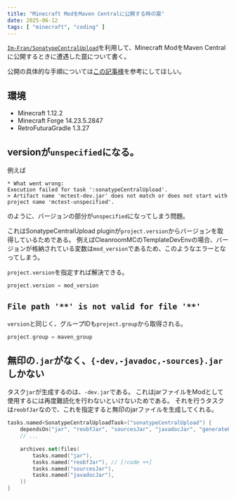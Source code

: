 ```yaml
---
title: "Minecraft ModをMaven Centralに公開する時の罠"
date: 2025-06-12
tags: [ "minecraft", "coding" ]
---
```


[`Im-Fran/SonatypeCentralUpload`](https://github.com/Im-Fran/SonatypeCentralUpload)を利用して、Minecraft ModをMaven Centralに公開するときに遭遇した罠について書く。

公開の具体的な手順については[この記事様](https://zenn.dev/orangain/articles/publish-to-maven-central-using-gradle)を参考にしてほしい。

## 環境

- Minecraft 1.12.2
- Minecraft Forge 14.23.5.2847
- RetroFuturaGradle 1.3.27

## versionが`unspecified`になる。

例えば
```
* What went wrong:
Execution failed for task ':sonatypeCentralUpload'.
> Artifact name 'mctest-dev.jar' does not match or does not start with project name 'mctest-unspecified'.
```
のように、バージョンの部分が`unspecified`になってしまう問題。

これはSonatypeCentralUpload pluginが`project.version`からバージョンを取得しているためである。
例えばCleanroomMCのTemplateDevEnvの場合、バージョンが格納されている変数は`mod_version`であるため、このようなエラーとなってしまう。

`project.version`を指定すれば解決できる。

```kotlin [build.gradle.kts]
project.version = mod_version
```


## `File path '**' is not valid for file '**'`

`version`と同じく、グループIDも`project.group`から取得される。
```kotlin [build.gradle.kts]
project.group = maven_group
```

## 無印の`.jar`がなく、`{-dev,-javadoc,-sources}.jar`しかない

タスク`jar`が生成するのは、`-dev.jar`である。
これはjarファイルをModとして使用するには再度難読化を行わないといけないためである。
それを行うタスクは`reobfJar`なので、これを指定すると無印のjarファイルを生成してくれる。

```kotlin [build.gradle.kts]
tasks.named<SonatypeCentralUploadTask>("sonatypeCentralUpload") {
    dependsOn("jar", "reobfJar", "sourcesJar", "javadocJar", "generatePomFileForMavenPublication")
    // ...
    
    archives.set(files(
        tasks.named("jar"),
        tasks.named("reobfJar"), // [!code ++]
        tasks.named("sourcesJar"),
        tasks.named("javadocJar"),
    ))
}
```
